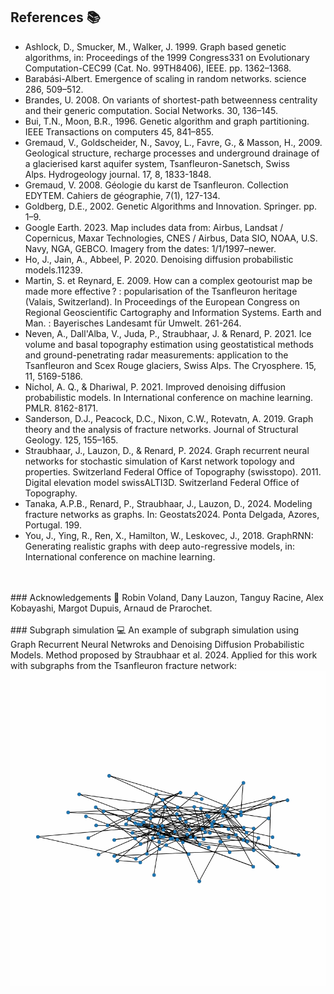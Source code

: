 ## References 📚
- Ashlock, D., Smucker, M., Walker, J. 1999. Graph based genetic algorithms, in: Proceedings of the 1999 Congress331 on Evolutionary Computation-CEC99 (Cat. No. 99TH8406), IEEE. pp. 1362–1368.  
- Barabási-Albert. Emergence of scaling in random networks. science 286, 509–512.
- Brandes, U. 2008. On variants of shortest-path betweenness centrality and their generic computation. Social Networks. 30, 136–145.
- Bui, T.N., Moon, B.R., 1996. Genetic algorithm and graph partitioning. IEEE Transactions on computers 45, 841–855.
- Gremaud, V., Goldscheider, N., Savoy, L., Favre, G., & Masson, H., 2009. Geological structure, recharge processes and underground drainage of a glacierised karst aquifer system, 	Tsanfleuron-Sanetsch, Swiss Alps. Hydrogeology journal. 17, 8, 1833-1848.
- Gremaud, V. 2008. Géologie du karst de Tsanfleuron. Collection EDYTEM. Cahiers de géographie, 7(1), 127-134.
- Goldberg, D.E., 2002. Genetic Algorithms and Innovation. Springer. pp. 1–9.
- Google Earth. 2023. Map includes data from: Airbus, Landsat / Copernicus, Maxar Technologies, CNES / Airbus, Data SIO, NOAA, U.S. Navy, NGA, GEBCO. Imagery from the dates: 1/1/1997–newer.
- Ho, J., Jain, A., Abbeel, P. 2020. Denoising diffusion probabilistic models.11239.
- Martin, S. et Reynard, E. 2009. How can a complex geotourist map be made more effective ? : popularisation of the Tsanfleuron heritage (Valais, Switzerland). In Proceedings of the European Congress on Regional Geoscientific Cartography and Information Systems. Earth and Man. : Bayerisches Landesamt für Umwelt. 261-264.
- Neven, A., Dall'Alba, V., Juda, P., Straubhaar, J. & Renard, P. 2021. Ice volume and basal topography estimation using geostatistical methods and ground-penetrating radar measurements: application to the Tsanfleuron and Scex Rouge glaciers, Swiss Alps. The Cryosphere. 15, 11, 5169-5186.
- Nichol, A. Q., & Dhariwal, P. 2021. Improved denoising diffusion probabilistic models. In International conference on machine learning. PMLR. 8162-8171.
- Sanderson, D.J., Peacock, D.C., Nixon, C.W., Rotevatn, A. 2019. Graph theory and the analysis of fracture networks. Journal of Structural Geology. 125, 155–165.
- Straubhaar, J., Lauzon, D., & Renard, P. 2024. Graph recurrent neural networks for stochastic simulation of Karst network topology and properties.
Switzerland Federal Office of Topography (swisstopo). 2011. Digital elevation model swissALTI3D. Switzerland Federal Office of Topography.
- Tanaka, A.P.B., Renard, P., Straubhaar, J., Lauzon, D., 2024. Modeling fracture networks as graphs. In: Geostats2024. Ponta Delgada, Azores, Portugal. 199.
- You, J., Ying, R., Ren, X., Hamilton, W., Leskovec, J., 2018. GraphRNN: Generating realistic graphs with deep auto-regressive models, in: International conference on machine learning.
<br>
<br>
### Acknowledgements 🙏
Robin Voland, Dany Lauzon, Tanguy Racine, Alex Kobayashi, Margot Dupuis, Arnaud de Prarochet.
<br>
<br>
### Subgraph simulation 💻
An example of subgraph simulation using Graph Recurrent Neural Netwroks and Denoising Diffusion Probabilistic Models. Method proposed by Straubhaar et al. 2024.
Applied for this work with subgraphs from the Tsanfleuron fracture network:
<img src="./anim_2D.gif" alt="animation">
